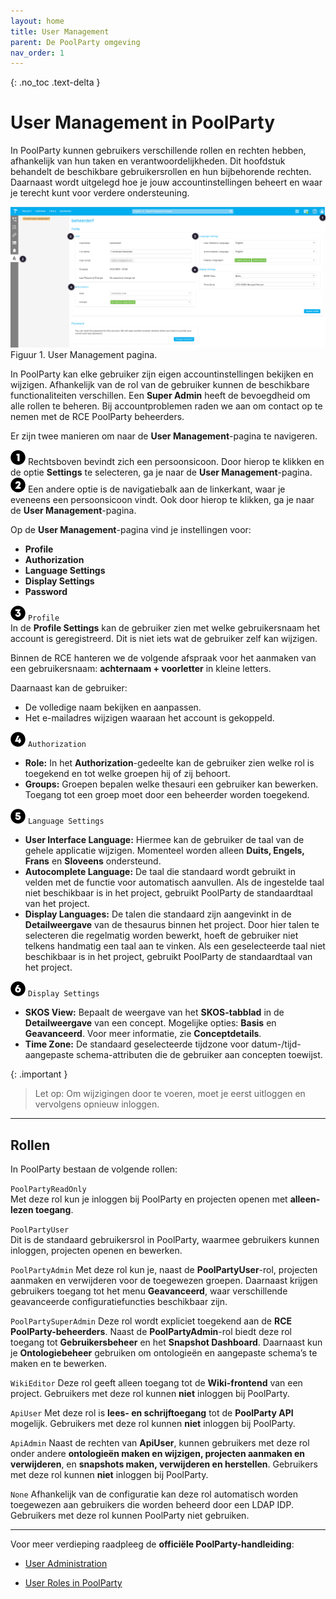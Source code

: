 ```yaml
---
layout: home
title: User Management
parent: De PoolParty omgeving
nav_order: 1
---
```

{: .no_toc .text-delta }

<script>
{% include js/custom.js %}
</script>

<!-- Overlay (only once) -->
<div id="overlay" 
     style="display: none; 
            position: fixed; 
            top: 0; 
            left: 0; 
            width: 100%; 
            height: 100%; 
            background: rgba(0, 0, 0, 0.8); 
            justify-content: center; 
            align-items: center; 
            z-index: 1000;">
  
  <img id="zoomImage" 
       alt="Zoomed Image" 
       style="max-width: 90%; 
              max-height: 90%; 
              cursor: zoom-out;" 
       onclick="closeZoom()" />
</div>

# User Management in PoolParty

In PoolParty kunnen gebruikers verschillende rollen en rechten hebben, afhankelijk van hun taken en verantwoordelijkheden. Dit hoofdstuk behandelt de beschikbare gebruikersrollen en hun bijbehorende rechten. Daarnaast wordt uitgelegd hoe je jouw accountinstellingen beheert en waar je terecht kunt voor verdere ondersteuning.

<img src="../../afbeeldingen/user-management.png" 
     alt="Project Image 1" 
     style="width: 800px; cursor: zoom-in;" 
     onclick="openZoom('user-management.png')" />
Figuur 1. User Management pagina.

In PoolParty kan elke gebruiker zijn eigen accountinstellingen bekijken en wijzigen. Afhankelijk van de rol van de gebruiker kunnen de beschikbare functionaliteiten verschillen. Een **Super Admin** heeft de bevoegdheid om alle rollen te beheren. Bij accountproblemen raden we aan om contact op te nemen met de RCE PoolParty beheerders.

Er zijn twee manieren om naar de **User Management**-pagina te navigeren. 

![Image](../../icons/icon01.png) Rechtsboven bevindt zich een persoonsicoon. Door hierop te klikken en de optie **Settings** te selecteren, ga je naar de **User Management**-pagina.  
![Image](../../icons/icon02.png) Een andere optie is de navigatiebalk aan de linkerkant, waar je eveneens een persoonsicoon vindt. Ook door hierop te klikken, ga je naar de **User Management**-pagina.

Op de **User Management**-pagina vind je instellingen voor:  

- **Profile**  
- **Authorization**  
- **Language Settings**  
- **Display Settings**  
- **Password**   

![Image](../../icons/icon03.png) `Profile`  
In de **Profile Settings** kan de gebruiker zien met welke gebruikersnaam het account is geregistreerd. Dit is niet iets wat de gebruiker zelf kan wijzigen.  

Binnen de RCE hanteren we de volgende afspraak voor het aanmaken van een gebruikersnaam: **achternaam + voorletter** in kleine letters.  

Daarnaast kan de gebruiker:  
- De volledige naam bekijken en aanpassen.  
- Het e-mailadres wijzigen waaraan het account is gekoppeld.

![Image](../../icons/icon04.png) `Authorization`

- **Role:** In het **Authorization**-gedeelte kan de gebruiker zien welke rol is toegekend en tot welke groepen hij of zij behoort.  
- **Groups:** Groepen bepalen welke thesauri een gebruiker kan bewerken. Toegang tot een groep moet door een beheerder worden toegekend.

![Image](../../icons/icon05.png) `Language Settings` 
- **User Interface Language:** Hiermee kan de gebruiker de taal van de gehele applicatie wijzigen. Momenteel worden alleen **Duits, Engels, Frans** en **Sloveens** ondersteund.  
- **Autocomplete Language:** De taal die standaard wordt gebruikt in velden met de functie voor automatisch aanvullen. Als de ingestelde taal niet beschikbaar is in het project, gebruikt PoolParty de standaardtaal van het project.  
- **Display Languages:** De talen die standaard zijn aangevinkt in de **Detailweergave** van de thesaurus binnen het project. Door hier talen te selecteren die regelmatig worden bewerkt, hoeft de gebruiker niet telkens handmatig een taal aan te vinken. Als een geselecteerde taal niet beschikbaar is in het project, gebruikt PoolParty de standaardtaal van het project.

![Image](../../icons/icon06.png) `Display Settings` 
- **SKOS View:** Bepaalt de weergave van het **SKOS-tabblad** in de **Detailweergave** van een concept. Mogelijke opties: **Basis** en **Geavanceerd**. Voor meer informatie, zie **Conceptdetails**.  
- **Time Zone:** De standaard geselecteerde tijdzone voor datum-/tijd-aangepaste schema-attributen die de gebruiker aan concepten toewijst.



{: .important }
> Let op: Om wijzigingen door te voeren, moet je eerst uitloggen en vervolgens opnieuw inloggen.


---


## Rollen
In PoolParty bestaan ​​de volgende rollen:

`PoolPartyReadOnly`  
Met deze rol kun je inloggen bij PoolParty en projecten openen met **alleen-lezen toegang**.

`PoolPartyUser`  
Dit is de standaard gebruikersrol in PoolParty, waarmee gebruikers kunnen inloggen, projecten openen en bewerken.

`PoolPartyAdmin`
Met deze rol kun je, naast de **PoolPartyUser**-rol, projecten aanmaken en verwijderen voor de toegewezen groepen. Daarnaast krijgen gebruikers toegang tot het menu **Geavanceerd**, waar verschillende geavanceerde configuratiefuncties beschikbaar zijn.

`PoolPartySuperAdmin`
Deze rol wordt expliciet toegekend aan de **RCE PoolParty-beheerders**. Naast de **PoolPartyAdmin**-rol biedt deze rol toegang tot **Gebruikersbeheer** en het **Snapshot Dashboard**. Daarnaast kun je **Ontologiebeheer** gebruiken om ontologieën en aangepaste schema’s te maken en te bewerken.

`WikiEditor`
Deze rol geeft alleen toegang tot de **Wiki-frontend** van een project. Gebruikers met deze rol kunnen **niet** inloggen bij PoolParty.

`ApiUser`
Met deze rol is **lees- en schrijftoegang** tot de **PoolParty API** mogelijk. Gebruikers met deze rol kunnen **niet** inloggen bij PoolParty.

`ApiAdmin`
Naast de rechten van **ApiUser**, kunnen gebruikers met deze rol onder andere **ontologieën maken en wijzigen, projecten aanmaken en verwijderen**, en **snapshots maken, verwijderen en herstellen**. Gebruikers met deze rol kunnen **niet** inloggen bij PoolParty.

`None`
Afhankelijk van de configuratie kan deze rol automatisch worden toegewezen aan
gebruikers die worden beheerd door een LDAP IDP. Gebruikers met deze rol kunnen
PoolParty niet gebruiken.


---


Voor meer verdieping raadpleeg de **officiële PoolParty-handleiding**:
- [User Administration](https://help.poolparty.biz/pp2024r1/en/user-guide-for-knowledge-engineers/basic-features/poolparty-access-management/user-management/user-administration.html) 

- [User Roles in PoolParty](https://help.poolparty.biz/pp2024r1/en/user-guide-for-knowledge-engineers/basic-features/poolparty-access-management/user-rights-management/user-roles-in-poolparty.html)